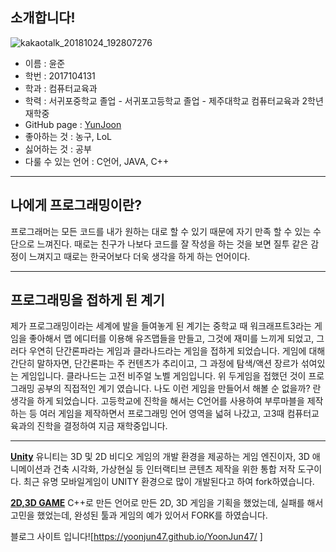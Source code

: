 ## 소개합니다!

![kakaotalk_20181024_192807276](https://user-images.githubusercontent.com/44432452/47426727-01005f00-d7c9-11e8-825f-0f7ccf803f19.jpg)

* 이름 : 윤준
* 학번 : 2017104131
* 학과 : 컴퓨터교육과
* 학력 : 서귀포중학교 졸업 - 서귀포고등학교 졸업 - 제주대학교 컴퓨터교육과 2학년 재학중
* GitHub page : [YunJoon](https://github.com/YoonJun47)
* 좋아하는 것 : 농구, LoL
* 싫어하는 것 : 공부
* 다룰 수 있는 언어 : C언어, JAVA, C++

***

## 나에게 프로그래밍이란?

프로그래머는 모든 코드를 내가 원하는 대로 할 수 있기 때문에 자기 만족 할 수 있는 수단으로 느껴진다. 때로는 친구가 나보다 코드를 잘 작성을 하는 것을 보면 질투 같은 감정이 느껴지고 때로는 한국어보다 더욱 생각을 하게 하는 언어이다. 

***

## 프로그래밍을 접하게 된 계기

제가 프로그래밍이라는 세계에 발을 들여놓게 된 계기는 중학교 때 워크래프트3라는 게임을 좋아해서 맵 에디터를 이용해 유즈맵들을 만들고, 그것에 재미를 느끼게 되었고,  그러다 우연히 단간론파라는 게임과 클라나드라는 게임을 접하게 되었습니다. 게임에 대해 간단히 말하자면,  단간론파는 주 컨텐츠가 추리이고, 그 과정에 탐색/액션 장르가 섞여있는 게임입니다. 클라나드는 고전 비주얼 노벨 게임입니다.  위 두게임을 접했던 것이 프로그래밍 공부의 직접적인 계기 였습니다. 나도 이런 게임을 만들어서 해볼 순 없을까? 란생각을 하게 되었습니다. 고등학교에 진학을 해서는 C언어를 사용하여 부루마블을 제작하는 등 여러 게임을 제작하면서 프로그래밍 언어 영역을 넓혀 나갔고, 고3때 컴퓨터교육과의 진학을 결정하여 지금 재학중입니다.

***

[**Unity**](https://github.com/YoonJun47/unity)
유니티는 3D 및 2D 비디오 게임의 개발 환경을 제공하는 게임 엔진이자, 3D 애니메이션과 건축 시각화, 가상현실 등 인터랙티브 콘텐츠 제작을 위한 통합 저작 도구이다. 최근 유명 모바일게임이 UNITY 환경으로 많이 개발된다고 하여 fork하였습니다.

[**2D,3D GAME**](https://github.com/YoonJun47/GamePlay)
C++로 만든 언어로 만든 2D, 3D 게임을 기획을 했었는데, 실패를 해서 고민을 했었는데, 완성된 툴과 게임의 예가 있어서 FORK를 하였습니다.

블로그 사이트 입니다![https://yoonjun47.github.io/YoonJun47/ ]

